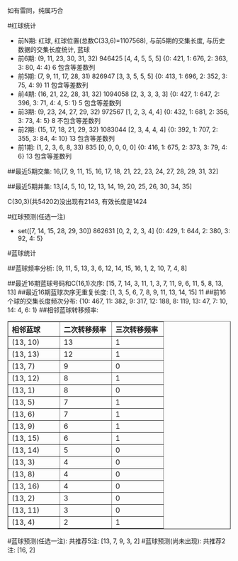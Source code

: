 <!-- 
.. title: 双色球2013111期(2013-09-22)数据分析报告
.. slug: slott-2013111-2013-09-22-report
.. date: 2013-09-23 08:00:00 UTC+08:00
.. tags: Lottery
.. link: 
.. description: 
.. type: text
-->

如有雷同，纯属巧合

<!-- TEASER_END-->

#红球统计

- 前N期: 红球, 红球位置(总数C(33,6)=1107568), 与前5期的交集长度, 与历史数据的交集长度统计, 蓝球
- 前6期: (9, 11, 23, 30, 31, 32) 946425 [4, 4, 5, 5, 5] {0: 421, 1: 676, 2: 363, 3: 80, 4: 4} 6 包含等差数列
- 前5期: (7, 9, 11, 17, 28, 31) 826947 [3, 3, 5, 5, 5] {0: 413, 1: 696, 2: 352, 3: 75, 4: 9} 11 包含等差数列
- 前4期: (16, 21, 22, 28, 31, 32) 1094058 [2, 3, 3, 3, 3] {0: 427, 1: 647, 2: 396, 3: 71, 4: 4, 5: 1} 5 包含等差数列
- 前3期: (9, 23, 24, 27, 29, 32) 972567 [1, 2, 3, 4, 4] {0: 432, 1: 681, 2: 356, 3: 73, 4: 5} 8 不包含等差数列
- 前2期: (15, 17, 18, 21, 29, 32) 1083044 [2, 3, 4, 4, 4] {0: 392, 1: 707, 2: 355, 3: 84, 4: 10} 13 包含等差数列
- 前1期: (1, 2, 3, 6, 8, 33) 835 [0, 0, 0, 0, 0] {0: 416, 1: 675, 2: 373, 3: 79, 4: 6} 13 包含等差数列

##最近5期交集:
16,[7, 9, 11, 15, 16, 17, 18, 21, 22, 23, 24, 27, 28, 29, 31, 32]

##最近5期并集:
13,[4, 5, 10, 12, 13, 14, 19, 20, 25, 26, 30, 34, 35]

C(30,3)(共54202)没出现有2143, 
有效长度是1424

#红球预测(任选一注)

- set([7, 14, 15, 28, 29, 30]) 862631 [0, 2, 2, 3, 4] {0: 429, 1: 644, 2: 380, 3: 92, 4: 5}

#蓝球统计

##蓝球频率分析:
[9, 11, 5, 13, 3, 6, 12, 14, 15, 16, 1, 2, 10, 7, 4, 8]

##最近16期蓝球号码和C(16,1)次序:
[15, 7, 14, 3, 11, 1, 3, 7, 11, 9, 6, 11, 5, 8, 13, 13]
##最近16期蓝球次序无重复长度:
[1, 3, 5, 6, 7, 8, 9, 11, 13, 14, 15] 11
##前16个球的交集长度频次分布:
{10: 467, 11: 382, 9: 317, 12: 188, 8: 119, 13: 47, 7: 10, 14: 4, 6: 1}
##相邻蓝球转移频率:
<table border="1" class="table table-striped dataframe">
  <thead>
    <tr style="text-align: left;">
      <th style="min-width: 100px;">相邻蓝球</th>
      <th style="min-width: 100px;">二次转移频率</th>
      <th style="min-width: 100px;">三次转移频率</th>
    </tr>
  </thead>
  <tbody>
    <tr>
      <td> (13, 10)</td>
      <td> 13</td>
      <td> 1</td>
    </tr>
    <tr>
      <td> (13, 13)</td>
      <td> 12</td>
      <td> 1</td>
    </tr>
    <tr>
      <td>  (13, 7)</td>
      <td>  9</td>
      <td> 0</td>
    </tr>
    <tr>
      <td> (13, 12)</td>
      <td>  8</td>
      <td> 1</td>
    </tr>
    <tr>
      <td>  (13, 1)</td>
      <td>  8</td>
      <td> 0</td>
    </tr>
    <tr>
      <td>  (13, 5)</td>
      <td>  7</td>
      <td> 1</td>
    </tr>
    <tr>
      <td>  (13, 6)</td>
      <td>  7</td>
      <td> 1</td>
    </tr>
    <tr>
      <td>  (13, 9)</td>
      <td>  6</td>
      <td> 1</td>
    </tr>
    <tr>
      <td> (13, 15)</td>
      <td>  6</td>
      <td> 1</td>
    </tr>
    <tr>
      <td> (13, 14)</td>
      <td>  5</td>
      <td> 0</td>
    </tr>
    <tr>
      <td>  (13, 3)</td>
      <td>  4</td>
      <td> 0</td>
    </tr>
    <tr>
      <td>  (13, 8)</td>
      <td>  4</td>
      <td> 0</td>
    </tr>
    <tr>
      <td> (13, 16)</td>
      <td>  4</td>
      <td> 0</td>
    </tr>
    <tr>
      <td>  (13, 2)</td>
      <td>  3</td>
      <td> 0</td>
    </tr>
    <tr>
      <td> (13, 11)</td>
      <td>  3</td>
      <td> 0</td>
    </tr>
    <tr>
      <td>  (13, 4)</td>
      <td>  2</td>
      <td> 1</td>
    </tr>
  </tbody>
</table>
#蓝球预测(任选一注):
共推荐5注: [13, 7, 9, 3, 2]
#蓝球预测(尚未出现):
共推荐2注: [16, 2]

